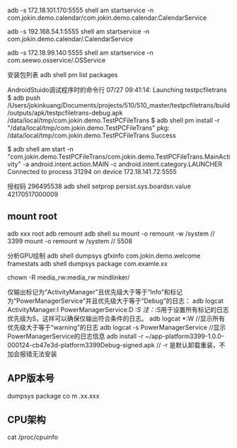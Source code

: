 adb -s 172.18.101.170:5555 shell am startservice -n com.jokin.demo.calendar/com.jokin.demo.calendar.CalendarService

adb -s 192.168.54.1:5555 shell am startservice -n com.jokin.demo.calendar/.CalendarService

adb -s 172.18.99.140:5555 shell am startservice -n com.seewo.osservice/.OSService

安装包列表
adb shell pm list packages

AndroidStuido调试程序时的命令行
07/27 09:41:14: Launching testpcfiletrans
$ adb push /Users/jokinkuang/Documents/projects/510/510_master/testpcfiletrans/build/outputs/apk/testpcfiletrans-debug.apk /data/local/tmp/com.jokin.demo.TestPCFileTrans
$ adb shell pm install -r "/data/local/tmp/com.jokin.demo.TestPCFileTrans"
	pkg: /data/local/tmp/com.jokin.demo.TestPCFileTrans
Success

$ adb shell am start -n "com.jokin.demo.TestPCFileTrans/com.jokin.demo.TestPCFileTrans.MainActivity" -a android.intent.action.MAIN -c android.intent.category.LAUNCHER
Connected to process 31294 on device 172.18.141.72:5555

授权码 296495538
adb shell setprop persist.sys.boardsn.value 42170517000009

## mount root
adb xxx root
adb remount
adb shell
su
mount -o remount -w /system    // 3399
mount -o remount w /system     // 5508

分析GPU绘制
adb shell dumpsys gfxinfo com.jokin.demo.welcome framestats
adb shell dumpsys package com.examle.xx

chown -R media_rw:media_rw mindlinker/       

仅输出标记为“ActivityManager”且优先级大于等于“Info”和标记为“PowerManagerService”并且优先级大于等于“Debug”的日志：
adb logcat ActivityManager:I PowerManagerService:D *:S
注：*:S用于设置所有标记的日志优先级为S，这样可以确保仅输出符合条件的日志。
adb logcat *:W   //显示所有优先级大于等于“warning”的日志
adb logcat -s PowerManagerService   //显示PowerManagerService的日志信息
adb install -r ~/app-platform3399-1.0.0-000124-cb47e3d-platform3399Debug-signed.apk
// -r 是默认卸载重装，不加会报错无法安装

## APP版本号
dumpsys package co m .xx.xxx

## CPU架构
cat /proc/cpuinfo   
